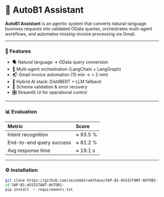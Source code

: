 # 🚀 AutoB1 Assistant

**AutoB1 Assistant** is an agentic system that converts natural-language business requests into validated OData queries, orchestrates multi-agent workflows, and automates missing-invoice processing via Gmail.

---

### 🧠 Features
- 🗣️ Natural language → OData query conversion  
- 🤖 Multi-agent orchestration (LangChain + LangGraph)  
- 📬 Gmail invoice automation (15 min → < 2 min)  
- 🧩 Hybrid AI stack: DistilBERT + LLM fallback  
- 🧱 Schema validation & error recovery  
- 🎛️ Streamlit UI for operational control  

---

### 📊 Evaluation
| Metric | Score |
|:--|:--|
| Intent recognition | ≈ 93.5 % |
| End-to-end query success | ≈ 81.2 % |
| Avg response time | ≈ 19.1 s |

---

### ⚙️ Installation
```bash
git clone https://github.com/zeineb61romthana/SAP-B1-ASSISTANT-AUTOB1-.git
cd SAP-B1-ASSISTANT-AUTOB1-
pip install -r requirements.txt
